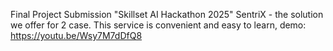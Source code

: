Final Project Submission "Skillset AI Hackathon 2025" 
SentriX - the solution we offer for 2 case. This service is convenient and easy to learn, demo: https://youtu.be/Wsy7M7dDfQ8
